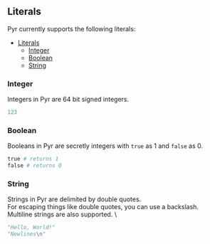 ## Literals

Pyr currently supports the following literals:

- [Literals](#literals)
  - [Integer](#integer)
  - [Boolean](#boolean)
  - [String](#string)

### Integer

Integers in Pyr are 64 bit signed integers.

```python
123
```

### Boolean

Booleans in Pyr are secretly integers with `true` as 1 and `false` as 0.

```python
true # returns 1
false # returns 0
```

### String

Strings in Pyr are delimited by double quotes. \
For escaping things like double quotes, you can use a backslash. \
Multiline strings are also supported. \

```python
"Hello, World!"
"Newlines\n"
```
